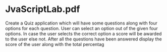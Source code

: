 # JvaScriptLab.pdf
Create a Quiz application which will have some questions along with four options for each question. User can select an option out of the given four options. In case the user selects the correct option a score will be awarded to the user else not. After all the questions have been answered display the score of the user along with the total percentag
